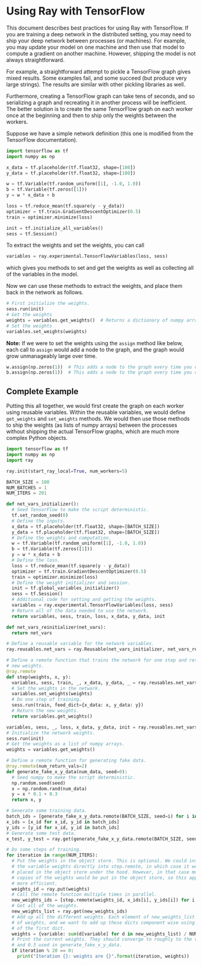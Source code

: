 # Using Ray with TensorFlow

This document describes best practices for using Ray with TensorFlow. If you are
training a deep network in the distributed setting, you may need to ship your
deep network between processes (or machines). For example, you may update your
model on one machine and then use that model to compute a gradient on another
machine. However, shipping the model is not always straightforward.

For example, a straightforward attempt to pickle a TensorFlow graph gives mixed
results. Some examples fail, and some succeed (but produce very large strings).
The results are similar with other pickling libraries as well.

Furthermore, creating a TensorFlow graph can take tens of seconds, and so
serializing a graph and recreating it in another process will be inefficient.
The better solution is to create the same TensorFlow graph on each worker once
at the beginning and then to ship only the weights between the workers.

Suppose we have a simple network definition (this one is modified from the
TensorFlow documentation).

```python
import tensorflow as tf
import numpy as np

x_data = tf.placeholder(tf.float32, shape=[100])
y_data = tf.placeholder(tf.float32, shape=[100])

w = tf.Variable(tf.random_uniform([1], -1.0, 1.0))
b = tf.Variable(tf.zeros([1]))
y = w * x_data + b

loss = tf.reduce_mean(tf.square(y - y_data))
optimizer = tf.train.GradientDescentOptimizer(0.5)
train = optimizer.minimize(loss)

init = tf.initialize_all_variables()
sess = tf.Session()
```

To extract the weights and set the weights, you can call

```python
variables = ray.experimental.TensorFlowVariables(loss, sess)
```

which gives you methods to set and get the weights as well as collecting all of the variables in the model.

Now we can use these methods to extract the weights, and place them back in the
network as follows.

```python
# First initialize the weights.
sess.run(init)
# Get the weights
weights = variables.get_weights()  # Returns a dictionary of numpy arrays
# Set the weights
variables.set_weights(weights)
```

**Note:** If we were to set the weights using the `assign` method like below,
each call to `assign` would add a node to the graph, and the graph would grow
unmanageably large over time.

```python
w.assign(np.zeros(1))  # This adds a node to the graph every time you call it.
b.assign(np.zeros(1))  # This adds a node to the graph every time you call it.
```

## Complete Example

Putting this all together, we would first create the graph on each worker using
reusable variables. Within the reusable variables, we would define `get_weights`
and `set_weights` methods. We would then use those methods to ship the weights
(as lists of numpy arrays) between the processes without shipping the actual
TensorFlow graphs, which are much more complex Python objects.

```python
import tensorflow as tf
import numpy as np
import ray

ray.init(start_ray_local=True, num_workers=5)

BATCH_SIZE = 100
NUM_BATCHES = 1
NUM_ITERS = 201

def net_vars_initializer():
  # Seed TensorFlow to make the script deterministic.
  tf.set_random_seed(0)
  # Define the inputs.
  x_data = tf.placeholder(tf.float32, shape=[BATCH_SIZE])
  y_data = tf.placeholder(tf.float32, shape=[BATCH_SIZE])
  # Define the weights and computation.
  w = tf.Variable(tf.random_uniform([1], -1.0, 1.0))
  b = tf.Variable(tf.zeros([1]))
  y = w * x_data + b
  # Define the loss.
  loss = tf.reduce_mean(tf.square(y - y_data))
  optimizer = tf.train.GradientDescentOptimizer(0.5)
  train = optimizer.minimize(loss)
  # Define the weight initializer and session.
  init = tf.global_variables_initializer()
  sess = tf.Session()
  # Additional code for setting and getting the weights.
  variables = ray.experimental.TensorFlowVariables(loss, sess)
  # Return all of the data needed to use the network.
  return variables, sess, train, loss, x_data, y_data, init

def net_vars_reinitializer(net_vars):
  return net_vars

# Define a reusable variable for the network variables.
ray.reusables.net_vars = ray.Reusable(net_vars_initializer, net_vars_reinitializer)

# Define a remote function that trains the network for one step and returns the
# new weights.
@ray.remote
def step(weights, x, y):
  variables, sess, train, _, x_data, y_data, _ = ray.reusables.net_vars
  # Set the weights in the network.
  variables.set_weights(weights)
  # Do one step of training.
  sess.run(train, feed_dict={x_data: x, y_data: y})
  # Return the new weights.
  return variables.get_weights()

variables, sess, _, loss, x_data, y_data, init = ray.reusables.net_vars
# Initialize the network weights.
sess.run(init)
# Get the weights as a list of numpy arrays.
weights = variables.get_weights()

# Define a remote function for generating fake data.
@ray.remote(num_return_vals=2)
def generate_fake_x_y_data(num_data, seed=0):
  # Seed numpy to make the script deterministic.
  np.random.seed(seed)
  x = np.random.rand(num_data)
  y = x * 0.1 + 0.3
  return x, y

# Generate some training data.
batch_ids = [generate_fake_x_y_data.remote(BATCH_SIZE, seed=i) for i in range(NUM_BATCHES)]
x_ids = [x_id for x_id, y_id in batch_ids]
y_ids = [y_id for x_id, y_id in batch_ids]
# Generate some test data.
x_test, y_test = ray.get(generate_fake_x_y_data.remote(BATCH_SIZE, seed=NUM_BATCHES))

# Do some steps of training.
for iteration in range(NUM_ITERS):
  # Put the weights in the object store. This is optional. We could instead pass
  # the variable weights directly into step.remote, in which case it would be
  # placed in the object store under the hood. However, in that case multiple
  # copies of the weights would be put in the object store, so this approach is
  # more efficient.
  weights_id = ray.put(weights)
  # Call the remote function multiple times in parallel.
  new_weights_ids = [step.remote(weights_id, x_ids[i], y_ids[i]) for i in range(NUM_BATCHES)]
  # Get all of the weights.
  new_weights_list = ray.get(new_weights_ids)
  # Add up all the different weights. Each element of new_weights_list is a dict
  # of weights, and we want to add up these dicts component wise using the keys
  # of the first dict.
  weights = {variable: sum(d[variable] for d in new_weights_list) / NUM_BATCHES for variable in new_weights_list[0]}
  # Print the current weights. They should converge to roughly to the values 0.1
  # and 0.3 used in generate_fake_x_y_data.
  if iteration % 20 == 0:
    print("Iteration {}: weights are {}".format(iteration, weights))
```
